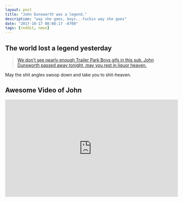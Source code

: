 ```yaml
---
layout: post
title: "John Dunsworth was a legend."
description: "way she goes, boys...fuckin way she goes"
date: "2017-10-17 08:08:17 -0700"
tags: [reddit, news]
---
```


## The world lost a legend yesterday

<blockquote class="imgur-embed-pub" lang="en" data-id="utIvbGx"><a href="//imgur.com/utIvbGx">We don&#39;t see nearly enough Trailer Park Boys gifs in this sub. John Dunsworth passed away tonight, may you rest in liquor heaven.</a></blockquote><script async src="//s.imgur.com/min/embed.js" charset="utf-8"></script>

May the shit angles swoop down and take you to shit-heaven.

## Awesome Video of John

<iframe width="560" height="315" src="https://www.youtube.com/embed/3mcQfP8k51s" frameborder="0" allowfullscreen></iframe>
